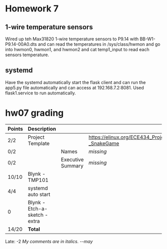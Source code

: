 # Homework 7

## 1-wire temperature sensors
Wired up teh Max31820 1-wire temperature sensors to P9.14 with BB-W1-P9.14-00A0.dts and can read the temperatures in /sys/class/hwmon and go into hwmon0, hwmon1, and hwmon2 and cat temp1_input to read each sensors temperature.

## systemd
Have the systemd automatically start the flask client and can run the app5.py file automatically and can access at 192.168.7.2:8081. Used flask1.service to run automatically.


# hw07 grading

| Points      | Description | | |
| ----------- | ----------- |-|-|
|  2/2  | Project Template | | https://elinux.org/ECE434_Project_-_SnakeGame
|  0/2  | | Names | *missing*
|  0/2  | | Executive Summary | *missing*
| 10/10 | Blynk - TMP101
|  4/4  | systemd auto start |
|  0    | Blynk - Etch-a-sketch - extra
| 14/20 | **Total**
Late: -2
*My comments are in italics. --may*

